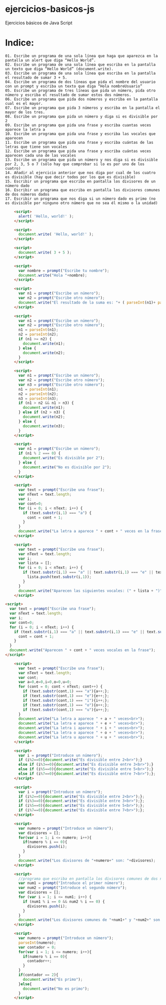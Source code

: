 # ejercicios-basicos-js
Ejercicios básicos de Java Script


# Indice:


    01. Escribe un programa de una sola línea que haga que aparezca en la pantalla un alert que diga “Hello World”.
    02. Escribe un programa de una sola línea que escriba en la pantalla un texto que diga “Hello World” (document.write).
    03. Escribe un programa de una sola línea que escriba en la pantalla el resultado de sumar 3 + 5.
    04. Escribe un programa de dos líneas que pida el nombre del usuario con un prompt y escriba un texto que diga “Hola nombreUsuario”
    05. Escribe un programa de tres líneas que pida un número, pida otro número y escriba el resultado de sumar estos dos números.
    06. Escribe un programa que pida dos números y escriba en la pantalla cual es el mayor.
    07. Escribe un programa que pida 3 números y escriba en la pantalla el mayor de los tres.
    08. Escribe un programa que pida un número y diga si es divisible por 2
    09. Escribe un programa que pida una frase y escriba cuantas veces aparece la letra a
    10. Escribe un programa que pida una frase y escriba las vocales que aparecen
    11. Escribe un programa que pida una frase y escriba cuántas de las letras que tiene son vocales
    12. Escribe un programa que pida una frase y escriba cuántas veces aparecen cada una de las vocales
    13. Escribe un programa que pida un número y nos diga si es divisible por 2, 3, 5 o 7 (sólo hay que comprobar si lo es por uno de los cuatro)
    14. Añadir al ejercicio anterior que nos diga por cual de los cuatro es divisible (hay que decir todos por los que es divisible)
    15. Escribir un programa que escriba en pantalla los divisores de un número dado
    16. Escribir un programa que escriba en pantalla los divisores comunes de dos números dados
    17. Escribir un programa que nos diga si un número dado es primo (no es divisible por ninguno otro número que no sea él mismo o la unidad)

```html
    <script>
      alert( 'Hello, world!' );    
    </script>
```
```html
    <script>
      document.write( 'Hello, world!' );    
    </script>
```
```html
    <script>
      document.write( 3 + 5 );    
    </script>
```
```html
    <script>
      var nombre = prompt("Escribe tu nombre");
      document.write("Hola "+nombre);
    </script>
```
```html
    <script>
      var n1 = prompt("Escribe un número");
      var n2 = prompt("Escribe otro número");
      document.write("El resultado de la suma es: "+ ( parseInt(n1)+ parseInt(n2) ) );
    </script>
```
```html
    <script>
      var n1 = prompt("Escribe un número");
      var n2 = prompt("Escribe otro número");
      n1 = parseInt(n1);
      n2 = parseInt(n2);
      if (n1 >= n2) {
        document.write(n1);
      } else {
        document.write(n2);
      }
    </script>
```
```html
    <script>
      var n1 = prompt("Escribe un número");
      var n2 = prompt("Escribe otro número");
      var n3 = prompt("Escribe otro número");
      n1 = parseInt(n1);
      n2 = parseInt(n2);
      n3 = parseInt(n3);
      if (n1 > n2 && n1 > n3) {
        document.write(n1);
      } else if (n2 > n3) {
        document.write(n2);
      } else {
        document.write(n3);
      }  
    </script>
```
```html
    <script>
      var n1 = prompt("Escribe un número");
      if (n1 % 2 === 0) {
        document.write("Es divisible por 2");
      } else {
        document.write("No es divisible por 2");
      }
    </script>
```
```html
    <script>
      var text = prompt("Escribe una frase");
      var nText = text.length;
      var i;
      var cont=0;
      for (i = 0; i < nText; i++) {
        if (text.substr(i,1) === "a") {
          cont = cont + 1;
        }
      }
      document.write("La letra a aparece " + cont + " veces en la frase");
    </script>
```
```html
    <script>
      var text = prompt("Escribe una frase");
      var nText = text.length;
      var i;
      var lista = [];
      for (i = 0; i < nText; i++) {
        if (text.substr(i,1) === "a" || text.substr(i,1) === "e" || text.substr(i,1) === "i" || text.substr(i,1) === "o" || text.substr(i,1) === "u") {
          lista.push(text.substr(i,1));
        }
      }
      document.write("Aparecen las siguientes vocales: (" + lista + ")");
    </script>
```
```html
<script>
  var text = prompt("Escribe una frase");
  var nText = text.length;
  var i;
  var cont=0;
  for (i = 0; i < nText; i++) {
    if (text.substr(i,1) === "a" || text.substr(i,1) === "e" || text.substr(i,1) === "i" || text.substr(i,1) === "o" || text.substr(i,1) === "u") {
      cont = cont + 1;
    }
  }
  document.write("Aparecen " + cont + " veces vocales en la frase");
</script>
```
```html
    <script>
      var text = prompt("Escribe una frase");
      var nText = text.length;
      var cont;
      var a=0,e=0,i=0,o=0,u=0;
      for (cont = 0; cont < nText; cont++) {
        if (text.substr(cont,1) === "a"){a++;};  
        if (text.substr(cont,1) === "e"){e++;}; 
        if (text.substr(cont,1) === "i"){i++;}; 
        if (text.substr(cont,1) === "o"){o++;};
        if (text.substr(cont,1) === "u"){u++;};
      }
      document.write("La letra a aparece " + a + " veces<br>");
      document.write("La letra e aparece " + e + " veces<br>");
      document.write("La letra i aparece " + i + " veces<br>");
      document.write("La letra o aparece " + o + " veces<br>");
      document.write("La letra u aparece " + u + " veces<br>");
    </script>
```
```html
    <script>
      var i = prompt("Introduce un número");
      if (i%2==0){document.write("Es divisible entre 2<br>");}
      else if (i%3==0){document.write("Es divisible entre 3<br>");}
      else if (i%5==0){document.write("Es divisible entre 5<br>");}
      else if (i%7==0){document.write("Es divisible entre 7<br>");};
    </script>
```
```html
    <script>
      var i = prompt("Introduce un número");
      if (i%2==0){document.write("Es divisible entre 2<br>");};
      if (i%3==0){document.write("Es divisible entre 3<br>");};
      if (i%5==0){document.write("Es divisible entre 5<br>");};
      if (i%7==0){document.write("Es divisible entre 7<br>");};
    </script>
```
```html
    <script>
      var numero = prompt("Introduce un número");
      var divisores = [];
      for(var i = 1; i <= numero; i++){
        if(numero % i == 0){
          divisores.push(i);
        }
      }
      document.write("Los divisores de "+numero+" son: "+divisores);
    </script>
```
```html
    <script>
      //programa que escriba en pantalla los divisores comunes de dos números dados
      var num1 = prompt("Introduce el primer número"); 
      var num2 = prompt("Introduce el segundo número");
      var divisores = [];
      for (var i = 1; i <= num1; i++) {
        if (num1 % i == 0 && num2 % i == 0) {
          divisores.push(i);
        }
      }
      document.write("Los divisores comunes de "+num1+" y "+num2+" son: "+divisores);
    </script>
```
```html
    <script>
      var numero = prompt("Introduce un número");
      parseInt(numero);
      var contador = 0;
      for(var i = 1; i <= numero; i++){
        if(numero % i == 0){
          contador++;
        }
      }
      if(contador == 2){
        document.write("Es primo");
      }else{
        document.write("No es primo");
      }
    </script>
```

